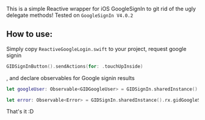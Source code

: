 This is a simple Reactive wrapper for iOS GoogleSignIn to git rid of the ugly delegate methods! Tested on  `GoogleSignIn V4.0.2`

## How to use:

Simply copy `ReactiveGoogleLogin.swift` to your project, request google signin
```swift
GIDSignInButton().sendActions(for: .touchUpInside)
```

, and declare observables for Google signin results
```swift
let googleUser: Observable<GIDGoogleUser> = GIDSignIn.sharedInstance().rx.signinResult

let error: Observable<Error> = GIDSignIn.sharedInstance().rx.gidGoogleSigninError

```

That's it :D
